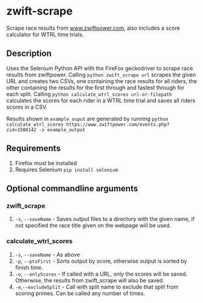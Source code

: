 # zwift-scrape
Scrape race results from www.zwiftpower.com, also includes a score calculator for WTRL time trials.

## Description

Uses the Selenium Python API with the FireFox geckodriver to scrape race results from zwiftpower. Calling `python zwift_scrape url` scrapes the given URL and creates two CSVs, one containing the race results for all riders, the other containing the results for the first through and fastest through for each split. Calling `python calculate_wtrl_scores url-or-filepath` calculates the scores for each rider in a WTRL time trial and saves all riders scores in a CSV.

Results shown in `example_ouput` are generated by running `python calculate_wtrl_scores https://www.zwiftpower.com/events.php?zid=1588142 -s example_output`

## Requirements
1. Firefox must be installed
2. Requires Selenium `pip install selenium`

## Optional commandline arguments
### zwift_scrape
1. `-s`, `--saveName` - Saves output files to a directory with the given name, if not specified the race title given on the webpage will be used.

### calculate_wtrl_scores
1. `-s`, `--saveName` - As above
2. `-p`, `--ptsFirst` - Sorts output by score, otherwise output is sorted by finish time.
3. `-o`, `--onlyScores` - If called with a URL, only the scores will be saved. Otherwise, the results from zwift_scrape will also be saved.
4. `-e`,`--excludeSplit` - Call with split name to exclude that split from scoring primes. Can be called any number of times.
